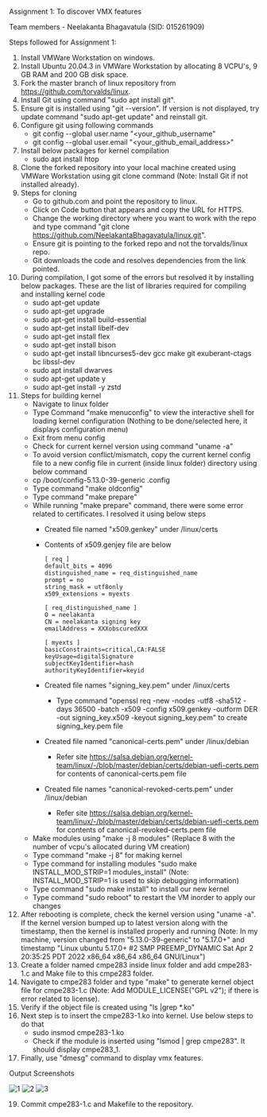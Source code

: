 Assignment 1: To discover VMX features

Team members - Neelakanta Bhagavatula (SID: 015261909)

Steps followed for Assignment 1:
  1. Install VMWare Workstation on windows.
  2. Install Ubuntu 20.04.3 in VMWare Workstation by allocating 8 VCPU's, 9 GB RAM and 200 GB disk space.
  3. Fork the master branch of linux repository from https://github.com/torvalds/linux.
  4. Install Git using command "sudo apt install git".
  5. Ensure git is installed using "git --version". If version is not displayed, try update command "sudo apt-get update" and reinstall git.
  6. Configure git using following commands
      - git config --global user.name "<your_github_username"
      - git config --global user.email "<your_github_email_address>"
  7. Install below packages for kernel compilation
      - sudo apt install htop
  8. Clone the forked repository into your local machine created using VMWare Workstation using git clone command (Note: Install Git if not installed already).
  9. Steps for cloning
      - Go to github.com and point the repository to linux.
      - Click on Code button that appears and copy the URL for HTTPS.
      - Change the working directory where you want to work with the repo and type command "git clone https://github.com/NeelakantaBhagavatula/linux.git".
      - Ensure git is pointing to the forked repo and not the torvalds/linux repo.
      - Git downloads the code and resolves dependencies from the link pointed.
  10. During compilation, I got some of the errors but resolved it by installing below packages. These are the list of libraries required for compiling and installing kernel code
      - sudo apt-get update
      - sudo apt-get upgrade
      - sudo apt-get install build-essential
      - sudo apt-get install libelf-dev
      - sudo apt-get install flex
      - sudo apt-get install bison
      - sudo apt-get install libncurses5-dev gcc make git exuberant-ctags bc libssl-dev
      - sudo apt install dwarves
      - sudo apt-get update y
      - sudo apt-get install -y zstd
  11. Steps for building kernel
      - Navigate to linux folder
      - Type Command "make menuconfig" to view the interactive shell for loading kernel configuration (Nothing to be done/selected here, it displays configuration menu)
      - Exit from menu config
      - Check for current kernel version using command "uname -a"
      - To avoid version conflict/mismatch, copy the current kernel config file to a new config file in current (inside linux folder) directory using below command
      - cp /boot/config-5.13.0-39-generic .config
      - Type command "make oldconfig"
      - Type command "make prepare"
      - While running "make prepare" command, there were some error related to certificates. I resolved it using below steps
          - Created file named "x509.genkey" under /linux/certs
          - Contents of x509.genjey file are below

                [ req ]
                default_bits = 4096
                distinguished_name = req_distinguished_name
                prompt = no
                string_mask = utf8only
                x509_extensions = myexts

                [ req_distinguished_name ]
                O = neelakanta
                CN = neelakanta signing key
                emailAddress = XXXobscuredXXX

                [ myexts ]
                basicConstraints=critical,CA:FALSE
                keyUsage=digitalSignature
                subjectKeyIdentifier=hash
                authorityKeyIdentifier=keyid
             
          - Created file names "signing_key.pem" under /linux/certs
            - Type command "openssl req -new -nodes -utf8 -sha512 -days 36500 -batch -x509 -config x509.genkey -outform DER -out signing_key.x509 -keyout signing_key.pem" to create signing_key.pem file
          - Created file named "canonical-certs.pem" under /linux/debian
            - Refer site https://salsa.debian.org/kernel-team/linux/-/blob/master/debian/certs/debian-uefi-certs.pem for contents of canonical-certs.pem file
          - Created file names "canonical-revoked-certs.pem" under /linux/debian
            - Refer site https://salsa.debian.org/kernel-team/linux/-/blob/master/debian/certs/debian-uefi-certs.pem for contents of canonical-revoked-certs.pem file
      - Make modules using "make -j 8 modules" (Replace 8 with the number of vcpu's allocated during VM creation)
      - Type command "make -j 8" for making kernel
      - Type command for installing modules "sudo make INSTALL_MOD_STRIP=1 modules_install" (Note: INSTALL_MOD_STRIP=1 is used to skip debugging information)
      - Type command "sudo make install" to install our new kernel
      - Type command "sudo reboot" to restart the VM inorder to apply our changes
  12. After rebooting is complete, check the kernel version using "uname -a". If the kernel version bumped up to latest version along with the timestamp, then the kernel is installed properly and running (Note: In my machine, version changed from "5.13.0-39-generic" to "5.17.0+" and timestamp "Linux ubuntu 5.17.0+ #2 SMP PREEMP_DYNAMIC Sat Apr 2 20:35:25 PDT 2022 x86_64 x86_64 x86_64 GNU/Linux")
  13. Create a folder named cmpe283 inside linux folder and add cmpe283-1.c and Make file to this cmpe283 folder.
  14. Navigate to cmpe283 folder and type "make" to generate kernel object file for cmpe283-1.c (Note: Add MODULE_LICENSE("GPL v2"); if there is error related to license).
  15. Verify if the object file is created using "ls |grep *.ko"
  16. Next step is to insert the cmpe283-1.ko into kernel. Use below steps to do that
      - sudo insmod cmpe283-1.ko
      - Check if the module is inserted using "lsmod | grep cmpe283". It should display cmpe283_1.
  17. Finally, use "dmesg" command to display vmx features.

Output Screenshots

![1](https://user-images.githubusercontent.com/98799930/162285713-80e7942a-f4fc-408c-bb78-f147b3f8f538.png)
![2](https://user-images.githubusercontent.com/98799930/162285736-58108907-efd2-4a4b-b51e-711bb90de543.png)
![3](https://user-images.githubusercontent.com/98799930/162285750-45bc5137-f8b0-4942-a032-e6a238f7ee2b.png)

  19. Commit cmpe283-1.c and Makefile to the repository.
